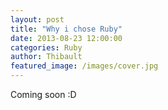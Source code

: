 ```yaml
---
layout: post
title: "Why i chose Ruby"
date: 2013-08-23 12:00:00
categories: Ruby
author: Thibault
featured_image: /images/cover.jpg
---
```


Coming soon :D
